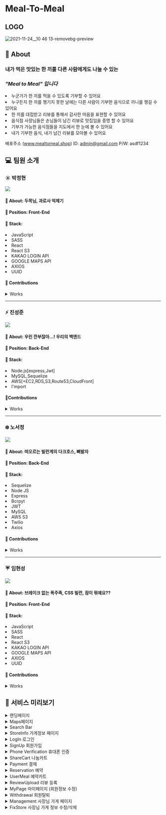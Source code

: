 # Meal-To-Meal

## LOGO

![2021-11-24__10 46 13-removebg-preview](https://user-images.githubusercontent.com/83822798/143395528-229796bd-bddd-4e13-8562-cce937023874.png)

## 🍰 About

### 내가 먹은 맛있는 한 끼를 다른 사람에게도 나눌 수 있는

### _"Meal to Meal" 입니다_

<li>누군가가 한 끼를 먹을 수 있도록 기부할 수 있어요
<li>누구든지 한 끼를 챙기지 못한 날에는 다른 사람이 기부한 음식으로 끼니를 챙길 수 있어요
<li>한 끼를 대접받고 리뷰를 통해서 감사한 마음을 표현할 수 있어요
<li>음식점 사장님들은 손님들이 남긴 리뷰로 맛집임을 증명 할 수 있어요
<li>기부가 가능한 음식점들을 지도에서 한 눈에 볼 수 있어요
<li>내가 기부한 음식, 내가 남긴 리뷰를 모아볼 수 있어요

배포주소 (www.mealtomeal.shop)
ID: admin@gmail.com
P/W: asdf1234

## 💻 팀원 소개

### ☀️ 박정현

[![](https://img.shields.io/badge/Github-jamiep9rk-%230099FF?style=for-the-badge&logo=github)](https://github.com/jamiep9rk)

#### 🙋 About: 두목님, 과로사 억제기

#### 🔨 Position: Front-End

#### 📝 Stack:

<li>JavaScript
<li>SASS
<li>React
<li>React S3
<li>KAKAO LOGIN API
<li>GOOGLE MAPS API
<li>AXIOS
<li>UUID

#### 💯 Contributions

<details>
 <summary>Works</summary>
  <div markdown="1">
    <div>
        <details>
        <summary>SR</summary>
            <div markdown="1">
                <ul> 
                    <li>RESTful API 문서 작성 </li>  </li>
                    <li>와이어프레임 </li>  </li>
                    <li>워크 플로우 작성 </li>  </li>
                    <li>DB Schema 작성 </li>  </li>
                    <li>System Architecture 작성 </li>  </li>
                </ul>
            </div>
        </details>
    </div>
    <div>
        <details>
        <summary>Frontend</summary>
            <div markdown="1">
                <ul>
                    <li>Google Maps API </li>
                    <ul>
                        <li>지도를 화면에 랜더링 </li>
                        <li>가게 카테고리에 맞게 지도에 마커 띄우기 </li>
                    </ul>
                    <li>카카오 소셜 로그인 </li>
                    <ul>
                        <li>클라이언트에서 토큰 받아오고 리다이렉트 시키는 기능 구현 </li>
                    </ul>
                    <li>StoreInfo 가게 정보 페이지 </li>
                    <ul>
                        <li>페이지 구성 및 css 반응형 </li>
                        <li>가게 정보 조회 기능 구현 </li>
                        <li>리뷰 내역 조회 기능 구현 </li>
                    </ul>
                    <li>ShareCart 나눔카트 페이지 </li>
                    <ul>
                        <li>페이지 구성 및 css 반응형 </li>
                        <li>나눔카트 정보 조회 기능 구현 </li>
                    </ul>
                    <li>Policy 이용약관 모달 </li>
                    <ul>
                        <li>페이지 구성 및 css 반응형 </li>
                    </ul>
                    <li>Withdrawal 회원탈퇴 페이지 </li>
                    <ul>
                        <li>페이지 구성 및 css 반응형 </li>
                        <li>회원탈퇴 기능 구현 </li>
                    </ul>
                    <li>ReviewUploadModal 리뷰 등록 모달 </li>
                    <ul>
                        <li>페이지 구성 및 css 반응형 </li>
                        <li>리뷰 등록 기능 구현
                    </ul>
                    <li>MyPage 마이페이지 </li>
                    <ul>
                        <li>리뷰 내역 조회 기능 구현 </li>
                        <li>휴대폰 인증 모달 구성 및 css 반응형 </li>
                        <li>휴대폰 인증 등록 기능 구현 </li>
                        <li>휴대폰 인증 상태 유지 </li>
                     </ul>
                    <li>Management 사장님 가게 페이지 </li>
                    <ul>
                        <li>사장님 가게 등록 기능 구현 </li>
                        <li>사장님 가게 수정 기능 구현 </li>
                        <li>사장님 가게 삭제 기능 구현 </li>
                    </ul>
                    <li>UserMeal 페이지 </li>
                    <ul>
                        <li>css 반응형  </li>
                        <li>주문내역이 없을 시의 조회 기능 구현  </li>
                    </ul>
                    <li>MyDonation 페이지 </li>
                    <ul>
                        <li>페이지 구성 및 css 반응형 </li>
                        <li>기부 내역 조회 기능 구현  </li>
                    </ul>
                </ul>
            </div>
        </details>
    </div>
  </div>
</details>

---

### ⚡ 진성준

[![](https://img.shields.io/badge/Github-Jin--sungjun-%23AAF0D1?style=for-the-badge&logo=github)](https://github.com/Jin-sungjun)

#### 🙋 About: 우린 깐부잖아...! 우리의 백엔드

#### 🔨 Position: Back-End

#### 📝 Stack:

<li>Node.js[express,Jwt]
<li>MySQL,Sequelize
<li>AWS[+EC2,RDS,S3,Route53,CloudFront]
<li>I'mport

#### 💯Contributions

<details>
 <summary>Works</summary>
  <div markdown="1">
    <div>
        <details>
        <summary>SR</summary>
            <div markdown="1">
                <ul> 
                    <li>RESTful API 문서 작성 </li>  </li>
                    <li>와이어프레임 </li>  </li>
                    <li>워크 플로우 작성 </li>  </li>
                    <li>DB Schema 작성 </li>  </li>
                    <li>System Architecture 작성 </li>  </li>
                </ul>
            </div>
        </details>
    </div>
    <div>
        <details>
        <summary>Server</summary>
            <div markdown="1">
                <ul>
                    <li>배포 </li>
                    <ul>
                        <li>AWS Route53 과 CloudFront 를 이용한 Https 배포 환경 작성 </li>
                        <li>EC2를 이용한  서버 배포 </li>
                        <li>S3로  이용한 정적  웹사이트 빌드 및 배포 </li>
                        <li>S3로 이용한 이미지 업로드 기능 구현 </li>
                        <li>RDS로 DB 구축 </li>
                    </ul>
                    <li>결제 시스템 </li>
                    <ul>
                        <li>결제 페이지 데이터 전송 </li>
                        <li>결제 정보 검증 및 검증 성공, 실패시 DB 저장되는 로직 구현 </li>
                    </ul>
                    <li>Review 컨트롤러 </li>
                    <ul>
                        <li>리뷰 등록 구현 </li>
                    </ul>
                    <li>Menu 컨트롤러 </li>
                    <ul>
                        <li>메뉴 등록 구현 </li>
                        <li>메뉴 삭제 구현 </li>
                    </ul>
                    <li>Store 컨트롤러 </li>
                    <ul>
                        <li>가게 신규등록 및 등록시 메뉴까지 같이 추가하게 변경 </li>
                        <li>가게 정보 수정 구현 및 가게 정보 수정시 가게정보와 메뉴정보도 같이 수정할수있게 구현 </li>
                        <li>가게 삭제 구현 </li>
                    </ul>
                    <li>카카오 소셜로그인 </li>
                    <ul>
                        <li>카카오 소셜로그인 회원가입 구현 </li>
                        <li>정보 제공동의에서 이메일을 제공하지 않을때의 일반회원과 구분하여 로그인 하는 기능 구현 </li>
                    </ul>
                    <li>Seed 작성 </li>
                    <ul>
                        <li>유저 Seed 작성 </li>
                        <li>가게 Seed 작성 </li>
                        <li>메뉴 Seed 작성 </li>
                        <li>가게 Review Seed 작성 </li>
                    </ul>
                </ul>
            </div>
        </details>
    </div>
  </div>
</details>

---

### ❄️ 노서정

[![](https://img.shields.io/badge/Github-anniemon-%23660099?style=for-the-badge&logo=github)](https://github.com/anniemon)

#### 🙋 About: 떠오르는 빌런계의 다크호스, 뼈발자

#### 🔨 Position: Back-End

#### 📝 Stack:

<li>Sequelize
<li>Node JS
<li>Express
<li>Bcrpyt
<li>JWT
<li>MySQL
<li>AWS S3
<li>Twilio
<li>Axios

#### 💯 Contributions

<details>
  <summary>Works</summary>
  <div markdown="1">
    <div>
      <details>
        <summary>SR</summary>
        <div markdown="1">
          <ul>
            <li>RESTful API 문서 작성 </li>
            <li>와이어프레임 </li>
            <li>워크 플로우 작성 </li>
            <li>DB Schema 작성 </li>
            <li>System Architecture 작성 </li>
          </ul>
        </div>
      </details>
    </div>
    <div>
      <details>
        <summary>Backend</summary>
        <div markdown="1">
          <ul>
            <li>구조 작성 </li>
            <ul>
                <li> 라우터, 컨트롤러 구성 </li>
                <li> sequelizerc 설정, migrations, models, seeders 구성, associations 설정 </li>
            </ul>
            <li>auth 컨트롤러 </li>
            <ul>
                <li> jwt를 사용한 토큰 검증  </li>
                <li> kakao oauth 소셜 로그인  </li>
                <li> twilio를 사용한 휴대폰 인증  </li>
            </ul>
            <li> 카트 컨트롤러 </li>
            <ul>
                <li> 카트 등록  </li>
                <li> 카트 조회  </li>
            </ul>
            <li> 메뉴 컨트롤러  </li>
            <ul>
                <li> 메뉴 조회  </li>
            </ul>
            <li> 리뷰 컨트롤러  </li>
            <ul>
                <li> 리뷰 등록  </li>
                <li> 리뷰 조회  </li>
            </ul>
            <li> 서치 컨트롤러  </li>
            <ul>
                <li> 지도 서치바에서 가게명, 주소, 카테고리로 검색 기능  </li>
            </ul>
            <li> 스토어 컨트롤러  </li>
            <ul>
                <li> 가게 조회  </li>
                <li> 사장님 페이지 가게 조회  </li>
                <li> 사장님 페이지 가게 수정 시 메뉴 삭제  </li>
            </ul>
            <li> 유저 컨트롤러  </li>
            <ul>
                <li> 회원가입, 로그인, 로그아웃, 회원탈퇴  </li>
                <li> 마이 페이지  </li>
                <li> 이메일, 닉네임 중복 검사  </li>
                <li> 비밀번호 수정, 닉네임 수정  </li>
            </ul>
            <li> 유저밀(예약내역) 컨트롤러  </li>
            <ul>
                <li> 유저밀 등록  </li>
                <li> 유저밀 조회  </li>
            </ul>
            <li> 이벤트 스케줄러  </li>
            <ul>
                <li> 유저 today_used 컬럼 자정에 초기화되게 이벤트 스케줄러 등록  </li>
            </ul>
          </ul>
        </div>
      </details>
    </div>
    <div>
      <details>
        <summary>FrontEnd</summary>
        <div markdown="1">
          <ul>
            <li>React-S3로 클라이언트 사이드에서 s3 버킷에 이미지 업로드 </li>
            <li>이미지 조회 </li>
            <li>이미지 삭제 </li>
          </ul>
        </div>
      </details>
    </div>
  </div>
</details>

---

### ☔ 임현성

[![](https://img.shields.io/badge/Github-Hendrix1995-%23DD4A68?style=for-the-badge&logo=github)](https://github.com/Hendrix1995)

#### 🙋 About: 브레이크 없는 폭주족, CSS 빌런, 잠이 뭐예요??

#### 🔨 Position: Front-End

#### 📝 Stack:

<li>JavaScript
<li>SASS
<li>React
<li>React S3
<li>KAKAO LOGIN API
<li>GOOGLE MAPS API
<li>AXIOS
<li>UUID

#### 💯 Contributions

<details>
 <summary>Works</summary>
  <div markdown="1">
    <div>
        <details>
        <summary>SR</summary>
            <div markdown="1">
                <ul> 
                    <li>RESTful API 문서 작성 </li>
                    <li>와이어프레임 </li>
                    <li>워크 플로우 작성 </li>
                    <li>DB Schema 작성 </li>
                </ul>
            </div>
        </details>
    </div>
    <div>
        <details>
        <summary>Frontend</summary>
            <div markdown="1">
                <ul>
                    <li>Google Maps API </li>
                        <ul>
                            <li>WindowInfo 디자인 및 기능 구현 </li>
                            <li>등록된 가게 좌표를 이용한 마커 렌더 </li>
                            <li>마커 클릭 시 zoom 및 화면 이동 </li>
                        </ul>
                    <li>Alert </li>
                        <ul>
                            <li>디자인 및 표시될 메시지를 변경시켜 사용할 수 있도록 구현 </li>
                            <li>상황에 맞는 Alert 애니메이션 변경(성공, 실패, 자신의 가게에서 먹기 버튼을 누를 경우, 결제 감사) </li>
                        </ul>
                    <li>로그인 및 회원가입 </li>
                        <ul>
                            <li>로그인, 회원가입 모달 디자인 및 반응형 레이아웃 </li>
                            <li>로그인, 회원가입 유효성 검사 구현 </li>
                            <li>로그인, 회원가입 서버 연결 </li>
                        </ul>
                    <li>이미지 업로드 </li>
                        <ul>
                            <li>이미지 업로드 시 미리보기 구현 </li>
                        </ul>
                    <li>SharaCart 나눔카트 페이지 </li>
                        <ul>
                            <li>페이지 디자인 및 반응형 레이아웃 </li>
                            <li>장바구니 상품 추가 및 수량 조절, 삭제 구현 </li>
                            <li>장바구니가 비어 있을 때 애니메이션 추가 </li>
                        </ul>
                    <li>AddStore 가게 등록 페이지 </li>
                        <ul>
                            <li>페이지 디자인 및 반응형 레이아웃 </li>
                            <li>카카오 API를 이용한 주소 검색기능 </li>
                        </ul>
                    <li>FIxStore 가게 수정 페이지 </li>
                        <ul>
                            <li>페이지 디자인 및 반응형 레이아웃 </li>
                            <li>카카오 API를 이용한 주소 검색 기능 </li>
                        </ul>
                    <li>Landing 페이지 </li>
                        <ul>
                            <li>페이지 디자인 및 반응형 레이아웃 </li>
                        </ul>
                    <li>Management 사장님 페이지 </li>
                        <ul>
                            <li>페이지 디자인 및 반응형 레이아웃 </li>
                            <li>가게 정보 서버 연결 </li>
                        </ul>
                    <li>Maps 지도 페이지 </li>
                        <ul>
                            <li>가게 검색 Input 기능 구현 및 디자인 </li>
                            <li>가게 검색 Sidebar 디자인 </li>
                            <li>가게 검색 기능 구현 </li>
                            <li>검색된 가게 클릭 시 해당 가게로 화면 이동 및 zoom </li>
                        </ul>
                    <li>MyDonation 나의 기부내역 페이지 </li>
                        <ul>
                            <li>페이지 디자인 및 반응형 레이아웃 </li>
                            <li>기부 현황, 내 기부내역 서버 연결 </li>
                        </ul>
                    <li>MyPage 내 정보 페이지 </li>
                        <ul>
                            <li>페이지 디자인 및 반응형 레이아웃 </li>
                            <li>회원 정보 수정 유효성 검사 구현 </li>
                            <li>회원 정보 수정 토글 디자인 및 기능 구현 </li>
                        </ul>
                    <li>NotFound 404 페이지 </li>
                        <ul>
                            <li>페이지 디자인 및 반응형 레이아웃 </li>
                        </ul>
                    <li>StoreInfo 가게 상세정보 페이지 </li>
                        <ul>
                            <li>페이지 디자인 및 반응형 레이아웃 </li>
                            <li>가게 정보 서버 연결 </li>
                        </ul>
                    <li>UserMeal 페이지 </li>
                        <ul>
                            <li>페이지 디자인 및 반응형 레이아웃 </li>
                            <li>예약된 가게 정보와 주문한 유저 정보 서버 연결 </li>
                            <li>음식점 리뷰 모달 창 디자인 및 반응형 레이아웃 </li>
                        </ul>
                    <li>Withdrawal 회원 탈퇴 페이지 </li>
                        <ul>
                            <li>페이지 디자인 및 반응형 레이아웃 </li>
                        </ul>
                    <li>Footer </li>
                        <ul>
                            <li>디자인 및 반응형 레이아웃 </li>
                        </ul>
                    <li>Header Sidebar </li>
                        <ul>
                            <li>로그인 상황에 따른 Sidebar 구현 및 디자인 </li>
                            <li>Header 디자인 및 반응형 레이아웃 </li>
                        </ul>
                    <li>Loading </li>
                        <ul>
                            <li>페이지 디자인 및 반응형 레이아웃 </li>
                        </ul>
                    <li>결제 시스템 </li>
                        <ul>
                            <li>결제 시스템 데이터 전송 </li>
                        </ul>
                    <li>모바일 내비게이션 </li>
                        <ul>
                            <li>디자인 및 모바일 버전일 때에만 렌딩 </li>
                            <li>스와이프 기능 구현 </li>
                        </ul>
                    <li>디자인 요소 </li>
                        <ul>
                            <li>버튼 및 Input 반응 이벤트 구현 </li>
                            <li>검색 혹은 렌딩된 요소의 상태(ex: 검색 결과가 없을 때)에 따른 애니메이션 컴포넌트 구현 </li>
                            <li>팀 로고 및 프로젝트 로고 디자인 </li>
                        </ul>
                </ul>
            </div>
        </details>
    </div>
  </div>
</details>

## 🍔 서비스 미리보기

<details>
 <summary>랜딩페이지</summary>
<img src="https://user-images.githubusercontent.com/83822798/146705634-f0d28217-7b99-4d60-92c2-420bb5fd3df7.gif" />
</details>
<details> 
<summary>Maps페이지</summary>
<img src="https://user-images.githubusercontent.com/83822798/146715705-a87b94f6-c476-4819-8d69-db95ed5bb5f1.gif" />
</details>
<details> 
<summary>Search Bar</summary>
<img src="https://user-images.githubusercontent.com/83822798/146716723-fe4850de-69c5-438b-94be-98ea8e650fdc.gif" />
</details>
<details> 
<summary>StoreInfo 가게정보 페이지</summary>
<img src="https://user-images.githubusercontent.com/83822798/146716865-80b98413-6380-489a-9c8a-9ef33ef9db49.gif" />
</details>
<details> 
<summary>LogIn 로그인</summary>
<img src="https://user-images.githubusercontent.com/83822798/146716482-e7d52d0a-472b-40c8-9dcc-ab000b69850c.gif" />
</details>
<details> 
<summary>SignUp 회원가입</summary>
<img src="https://user-images.githubusercontent.com/83822798/146716822-92156a9f-3730-45a1-a58d-c56abd081415.gif" />
</details>
<details> 
<summary>Phone Verification 휴대폰 인증</summary>
<img src="https://user-images.githubusercontent.com/83822798/146871182-8d14feb0-0e18-406a-a565-3b4adf77e834.gif" />
</details>
<details> 
<summary>ShareCart 나눔카트</summary>
<img src="https://user-images.githubusercontent.com/83822798/146716795-345e68da-3abf-45ea-8dd1-7dbf1ff456e7.gif" />
</details>
<details> 
<summary>Payment 결제</summary>
<img src="https://user-images.githubusercontent.com/83822798/146716610-52d49544-2ffd-4106-a6f7-d2fab5d6f0a2.gif" />
</details>
<details> 
<summary>Reservation 예약</summary>
<img src="https://user-images.githubusercontent.com/83822798/146715928-b2e0c31b-c5bf-463d-8f5f-c96788a6078b.gif" />
</details>
<details> 
<summary>UserMeal 예약카트</summary>
<img src="https://user-images.githubusercontent.com/83822798/146716904-2c97461c-d3d7-44ac-ab80-ab8400b9f811.gif" />
</details>
<details> 
<summary>ReviewUpload 리뷰 등록</summary>
<img src="https://user-images.githubusercontent.com/83822798/146716687-5ba806c4-29ed-41d5-8e8c-2859afa9d142.gif" />
</details>
<details> 
<summary>MyPage 마이페이지 (회원정보 수정)</summary>
<img src="https://user-images.githubusercontent.com/83822798/146716582-cc58a37c-b884-4ca3-b387-4bfd981ee6b0.gif" />
</details>
<details> 
<summary>Withdrawal 회원탈퇴</summary>
<img src="https://user-images.githubusercontent.com/83822798/146716950-13b75178-a58c-4454-a172-1b2a7b7dad2d.gif" />
</details>
<details> 
<summary>Management 사장님 가게 페이지</summary>
<img src="https://user-images.githubusercontent.com/83822798/146716551-b49d49a1-e0fb-44cc-8f5e-91844e1ce50d.gif" />
</details>
<details> 
<summary>FixStore 사장님 가게 정보 수정/삭제</summary>
<img src="https://user-images.githubusercontent.com/83822798/146716343-e4f08c1b-31fd-4bfb-92d7-04a2434d4adf.gif" />
</details>
